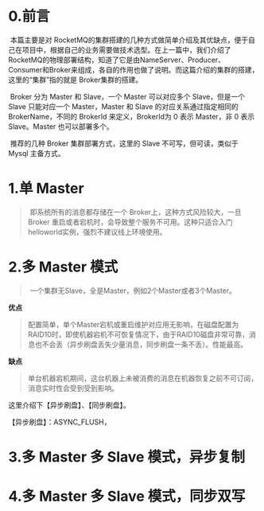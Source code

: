 # 0.前言

​	本篇主要是对 RocketMQ的集群搭建的几种方式做简单介绍及其优缺点，便于自己在项目中，根据自己的业务需要做技术选型。在上一篇中，我们介绍了RocketMQ的物理部署结构，知道了它是由NameServer、Producer、Consumer和Broker来组成，各自的作用也做了说明。而这篇介绍的集群的搭建，这里的“集群”指的就是 Broker集群的搭建。

​	Broker 分为 Master 和 Slave，一个 Master 可以对应多个 Slave，但是一个 Slave 只能对应一个 Master，Master 和 Slave 的对应关系通过指定相同的 BrokerName，不同的 BrokerId 来定义，BrokerId为 0 表示 Master，非 0 表示 Slave。Master 也可以部署多个。

​	推荐的几种 Broker 集群部署方式，这里的 Slave 不可写，但可读，类似于 Mysql 主备方式。



# 1.单 Master

> ​	即系统所有的消息都存储在一个 Broker上，这种方式风险较大，一旦 Broker 重启或者宕机时，会导致整个服务不可用。这种只适合入门helloworld实例，强烈不建议线上环境使用。



# 2.多 Master 模式

> ​	一个集群无Slave，全是Master，例如2个Master或者3个Master。

**优点**

> ​	配置简单，单个Master宕机或重启维护对应用无影响，在磁盘配置为RAID10时，即使机器宕机不可恢复情况下，由于RAID10磁盘非常可靠，消息也不会丢（异步刷盘丢失少量消息，同步刷盘一条不丢）。性能最高。

**缺点**

> ​	单台机器宕机期间，这台机器上未被消费的消息在机器恢复之前不可订阅，消息实时性会受到受到影响。

这里介绍下【异步刷盘】、【同步刷盘】。

【异步刷盘】：ASYNC_FLUSH， 



# 3.多 Master 多 Slave 模式，异步复制



# 4.多 Master 多 Slave 模式，同步双写











